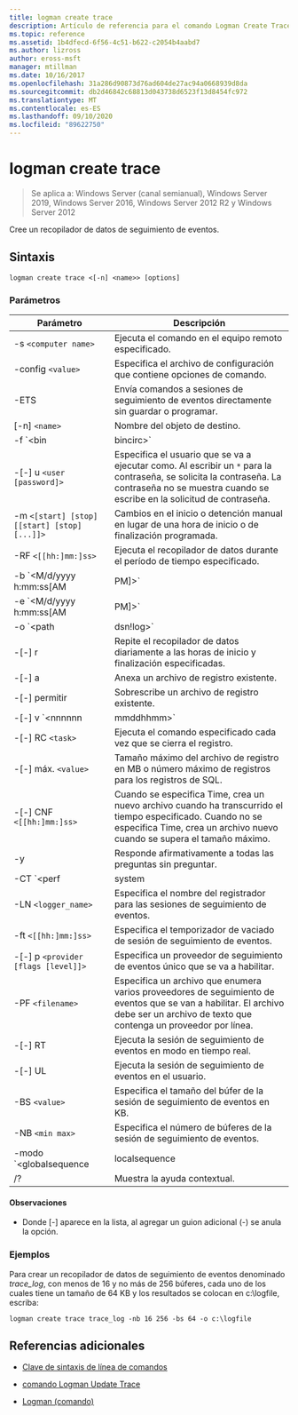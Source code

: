 ```yaml
---
title: logman create trace
description: Artículo de referencia para el comando Logman Create Trace, que crea un recopilador de datos de seguimiento de eventos.
ms.topic: reference
ms.assetid: 1b4dfecd-6f56-4c51-b622-c2054b4aabd7
ms.author: lizross
author: eross-msft
manager: mtillman
ms.date: 10/16/2017
ms.openlocfilehash: 31a286d90873d76ad604de27ac94a0668939d8da
ms.sourcegitcommit: db2d46842c68813d043738d6523f13d8454fc972
ms.translationtype: MT
ms.contentlocale: es-ES
ms.lasthandoff: 09/10/2020
ms.locfileid: "89622750"
---
```

# <a name="logman-create-trace"></a>logman create trace

> Se aplica a: Windows Server (canal semianual), Windows Server 2019, Windows Server 2016, Windows Server 2012 R2 y Windows Server 2012

Cree un recopilador de datos de seguimiento de eventos.

## <a name="syntax"></a>Sintaxis

```
logman create trace <[-n] <name>> [options]
```

### <a name="parameters"></a>Parámetros

| Parámetro | Descripción |
| --------- | ----------- |
| -s `<computer name>` | Ejecuta el comando en el equipo remoto especificado. |
| -config `<value>` | Especifica el archivo de configuración que contiene opciones de comando. |
| -ETS | Envía comandos a sesiones de seguimiento de eventos directamente sin guardar o programar. |
| [-n] `<name>` | Nombre del objeto de destino. |
| -f `<bin|bincirc>` | Especifica el formato del registro del recopilador de datos. |
| -[-] u `<user [password]>` | Especifica el usuario que se va a ejecutar como. Al escribir un `*` para la contraseña, se solicita la contraseña. La contraseña no se muestra cuando se escribe en la solicitud de contraseña. |
| -m `<[start] [stop] [[start] [stop] [...]]>` | Cambios en el inicio o detención manual en lugar de una hora de inicio o de finalización programada. |
| -RF `<[[hh:]mm:]ss>` | Ejecuta el recopilador de datos durante el período de tiempo especificado. |
| -b `<M/d/yyyy h:mm:ss[AM|PM]>` | Comienza a recopilar datos en el momento especificado. |
| -e `<M/d/yyyy h:mm:ss[AM|PM]>` | Finaliza la recopilación de datos en el momento especificado. |
| -o `<path|dsn!log>` | Especifica el archivo de registro de salida o el DSN y el nombre del conjunto de registros en una base de datos SQL. |
| -[-] r | Repite el recopilador de datos diariamente a las horas de inicio y finalización especificadas. |
| -[-] a | Anexa un archivo de registro existente. |
| -[-] permitir | Sobrescribe un archivo de registro existente. |
| -[-] v `<nnnnnn|mmddhhmm>` | Adjunta información de versión del archivo al final del nombre del archivo de registro. |
| -[-] RC `<task>` | Ejecuta el comando especificado cada vez que se cierra el registro. |
| -[-] máx. `<value>` | Tamaño máximo del archivo de registro en MB o número máximo de registros para los registros de SQL. |
| -[-] CNF `<[[hh:]mm:]ss>` | Cuando se especifica Time, crea un nuevo archivo cuando ha transcurrido el tiempo especificado. Cuando no se especifica Time, crea un archivo nuevo cuando se supera el tamaño máximo. |
| -y | Responde afirmativamente a todas las preguntas sin preguntar. |
| -CT `<perf|system|cycle>` | Especifica el tipo de reloj de la sesión de seguimiento de eventos. |
| -LN `<logger_name>` | Especifica el nombre del registrador para las sesiones de seguimiento de eventos. |
| -ft `<[[hh:]mm:]ss>` | Especifica el temporizador de vaciado de sesión de seguimiento de eventos. |
| -[-] p `<provider [flags [level]]>` | Especifica un proveedor de seguimiento de eventos único que se va a habilitar. |
| -PF `<filename>` | Especifica un archivo que enumera varios proveedores de seguimiento de eventos que se van a habilitar. El archivo debe ser un archivo de texto que contenga un proveedor por línea. |
| -[-] RT | Ejecuta la sesión de seguimiento de eventos en modo en tiempo real. |
| -[-] UL | Ejecuta la sesión de seguimiento de eventos en el usuario. |
| -BS `<value>` | Especifica el tamaño del búfer de la sesión de seguimiento de eventos en KB. |
| -NB `<min max>` | Especifica el número de búferes de la sesión de seguimiento de eventos. |
| -modo `<globalsequence|localsequence|pagedmemory>` | Especifica el modo de registrador de sesión de seguimiento de eventos, incluidos:<ul><li>**Globalsequence** : especifica que el seguimiento de eventos agrega un número de secuencia a cada evento que recibe con independencia de qué sesión de seguimiento ha recibido el evento.</li><li>**Localsequence** : especifica que el seguimiento de eventos agrega los números de secuencia de los eventos recibidos en una sesión de seguimiento específica. Cuando se utiliza esta opción, los números de secuencia duplicados pueden existir en todas las sesiones, pero serán únicos en cada sesión de seguimiento.</li><li>**Pagedmemory** : especifica que el seguimiento de eventos utiliza la memoria paginada en lugar del bloque de memoria no paginado predeterminado para sus asignaciones de búfer internas.</li></ul> |
| /? | Muestra la ayuda contextual. |

#### <a name="remarks"></a>Observaciones

- Donde [-] aparece en la lista, al agregar un guion adicional (-) se anula la opción.

### <a name="examples"></a>Ejemplos

Para crear un recopilador de datos de seguimiento de eventos denominado *trace_log*, con menos de 16 y no más de 256 búferes, cada uno de los cuales tiene un tamaño de 64 KB y los resultados se colocan en c:\logfile, escriba:

```
logman create trace trace_log -nb 16 256 -bs 64 -o c:\logfile
```

## <a name="additional-references"></a>Referencias adicionales

- [Clave de sintaxis de línea de comandos](command-line-syntax-key.md)

- [comando Logman Update Trace](logman-update-trace.md)

- [Logman (comando)](logman.md)
